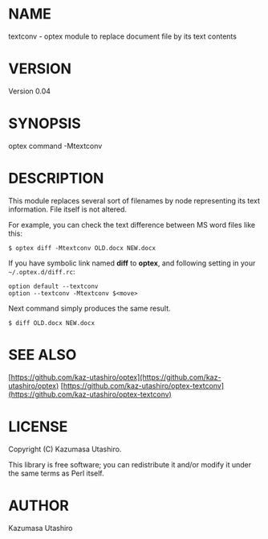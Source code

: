 # NAME

textconv - optex module to replace document file by its text contents

# VERSION

Version 0.04

# SYNOPSIS

optex command -Mtextconv

# DESCRIPTION

This module replaces several sort of filenames by node representing
its text information.  File itself is not altered.

For example, you can check the text difference between MS word files
like this:

    $ optex diff -Mtextconv OLD.docx NEW.docx

If you have symbolic link named **diff** to **optex**, and following
setting in your `~/.optex.d/diff.rc`:

    option default --textconv
    option --textconv -Mtextconv $<move>

Next command simply produces the same result.

    $ diff OLD.docx NEW.docx

# SEE ALSO

[https://github.com/kaz-utashiro/optex](https://github.com/kaz-utashiro/optex)
[https://github.com/kaz-utashiro/optex-textconv](https://github.com/kaz-utashiro/optex-textconv)

# LICENSE

Copyright (C) Kazumasa Utashiro.

This library is free software; you can redistribute it and/or modify
it under the same terms as Perl itself.

# AUTHOR

Kazumasa Utashiro
